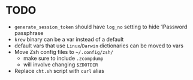 # TODO

- `generate_session_token` should have `log_no` setting to hide 1Password passphrase
- `krew` binary can be a var instead of a default
- default vars that use `Linux`/`Darwin` dictionaries can be moved to vars
- Move Zsh config files to `~/.config/zsh/`
  - make sure to include `.zcompdump`
  - will involve changing `$ZDOTDIR`
- Replace `cht.sh` script with `curl` alias
